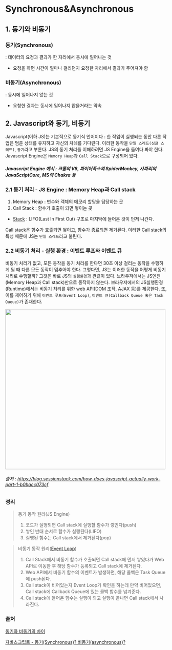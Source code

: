 # Synchronous&Asynchronous

## 1. 동기와 비동기

### 동기(Synchronous)

: 데이터의 요청과 결과가 한 자리에서 동시에 일어나는 것

- 요청을 하면 시간이 얼마나 걸리던지 요청한 자리에서 결과가 주어져야 함

### 비동기(Asynchronous)

: 동시에 일어나지 않는 것

- 요청한 결과는 동시에 일어나지 않을거라는 약속

## 2. Javascript와 동기, 비동기

Javascript(이하 JS)는 기본적으로 동기식 언어이다 : 한 작업이 실행되는 동안 다른 작업은 멈춘 상태를 유지하고 자신의 차례를 기다린다. 이러한 동작을 `단일 스레드(싱글 스레드)`, `동기`라고 부른다. JS의 동기 처리를 이해하려면 JS Engine을 들여다 봐야 한다. Javascript Engine은 `Memory Heap`과 `Call Stack`으로 구성되어 있다.

##### Javascript Engine 예시 : 크롬의 V8, 파이어폭스의 SpiderMonkey, 사파리의 JavaScriptCore, MS의 Chakra 등

### 2.1 동기 처리 - JS Engine : Memory Heap과 Call stack

1. Memory Heap : 변수와 객체의 메모리 할당을 담당하는 곳
2. Call Stack : 함수가 호출이 되면 쌓이는 곳

- [Stack](https://ko.wikipedia.org/wiki/%EC%8A%A4%ED%83%9D) : LIFO(Last In First Out) 구조로 마지막에 들어온 것이 먼저 나간다.

Call stack은 함수가 호출되면 쌓이고, 함수가 종료되면 제거된다. 이러한 Call stack의 특성 때문에 JS는 `단일 스레드`라고 불린다.

### 2.2 비동기 처리 - 실행 환경 : 이벤트 루프와 이벤트 큐

비동기 처리가 없고, 모든 동작을 동기 처리를 한다면 30초 이상 걸리는 동작을 수행하게 될 때 다른 모든 동작이 멈추어야 한다. 그렇다면, JS는 이러한 동작을 어떻게 비동기 처리로 수행할까? 그것은 바로 JS의 `실행환경`과 관련이 있다.
브라우저에서는 JS엔진(Memory Heap과 Call stack)만으로 동작하지 않는다. 브라우저에서의 JS실행환경(Runtime)에서는 비동기 처리를 위한 web API(DOM 조작, AJAX 등)를 제공한다. 또, 이를 제어하기 위해 `이벤트 루프(Event Loop)`, `이벤트 큐(Callback Queue 혹은 Task Queue)`가 존재한다.

<img src='https://img1.daumcdn.net/thumb/R1280x0/?scode=mtistory2&fname=https%3A%2F%2Fblog.kakaocdn.net%2Fdn%2FbMlLfs%2FbtqFQ9i1iD3%2FZQE2tqi7lx7LUhTwK1tDtK%2Fimg.png' width='500'/>

###### 출처 : https://blog.sessionstack.com/how-does-javascript-actually-work-part-1-b0bacc073cf

### 정리

> 동기 동작 원리(JS Engine)
>
> 1. 코드가 실행되면 Call stack에 실행할 함수가 쌓인다(push)
> 2. 쌓인 반대 순서로 함수가 실행된다(LIFO)
> 3. 실행된 함수는 Call stack에서 제거된다(pop)

> 비동기 동작 원리([Event Loop](https://baeharam.netlify.app/posts/javascript/event-loop))
>
> 1. Call Stack에서 비동기 함수가 호출되면 Call stack에 먼저 쌓였다가 Web API로 이동한 후 해당 함수가 등록되고 Call stack에 제거된다.
> 2. Web API에서 비동기 함수의 이벤트가 발생하면, 해당 콜백은 Task Queue에 push된다.
> 3. Call stack이 비어있는지 Event Loop가 확인을 하는데 만약 비어있으면, Call stack에 Callback Queue에 있는 콜백 함수를 넘겨준다.
> 4. Call stack에 들어온 함수는 실행이 되고 실행이 끝나면 Call stack에서 사라진다.

### 출처

[동기와 비동기의 차이
](https://velog.io/@slobber/%EB%8F%99%EA%B8%B0%EC%99%80-%EB%B9%84%EB%8F%99%EA%B8%B0%EC%9D%98-%EC%B0%A8%EC%9D%B4)

[자바스크립트 - 동기(Synchronous)? 비동기(asynchronous)?](https://ljtaek2.tistory.com/142)
